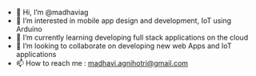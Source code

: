 - 👋 Hi, I’m @madhaviag
- 👀 I’m interested in mobile app design and development, IoT using Arduino
- 🌱 I’m currently learning developing full stack applications on the cloud
- 💞️ I’m looking to collaborate on developing new web Apps and IoT applications
- 📫 How to reach me : madhavi.agnihotri@gmail.com

<!---
madhaviag/madhaviag is a ✨ special ✨ repository because its `README.md` (this file) appears on your GitHub profile.
You can click the Preview link to take a look at your changes.
--->
